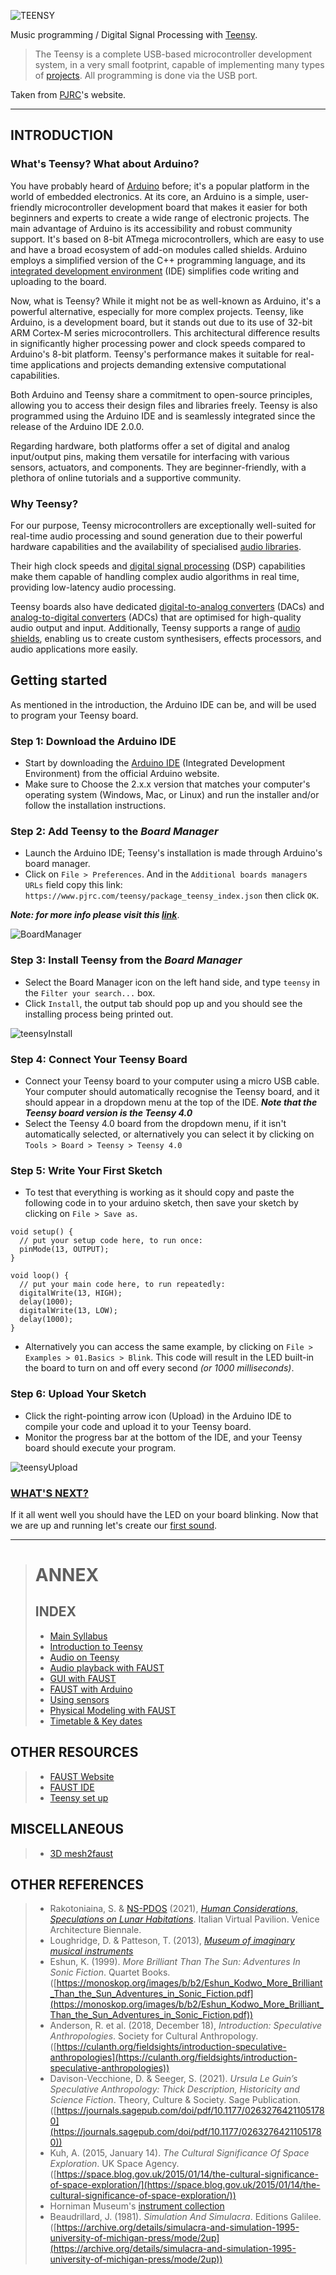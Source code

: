 ![TEENSY](assets/images/teensy.png)

Music programming / Digital Signal Processing with [Teensy](https://www.pjrc.com/teensy/).

> The Teensy is a complete USB-based microcontroller development system, in a very small footprint, capable of implementing many types of [projects](https://www.pjrc.com/teensy/projects.html). All programming is done via the USB port.

Taken from [PJRC](https://www.pjrc.com/)'s website.

---

## INTRODUCTION

### What's Teensy? What about Arduino?

You have probably heard of [Arduino](https://www.arduino.cc/) before; it's a popular platform in the world of embedded electronics. At its core, an Arduino is a simple, user-friendly microcontroller development board that makes it easier for both beginners and experts to create a wide range of electronic projects. The main advantage of Arduino is its accessibility and robust community support. It's based on 8-bit ATmega microcontrollers, which are easy to use and have a broad ecosystem of add-on modules called shields. Arduino employs a simplified version of the C++ programming language, and its [integrated development environment](https://www.arduino.cc/en/software) (IDE) simplifies code writing and uploading to the board.

Now, what is Teensy? While it might not be as well-known as Arduino, it's a powerful alternative, especially for more complex projects. Teensy, like Arduino, is a development board, but it stands out due to its use of 32-bit ARM Cortex-M series microcontrollers. This architectural difference results in significantly higher processing power and clock speeds compared to Arduino's 8-bit platform. Teensy's performance makes it suitable for real-time applications and projects demanding extensive computational capabilities.

Both Arduino and Teensy share a commitment to open-source principles, allowing you to access their design files and libraries freely. Teensy is also programmed using the Arduino IDE and is seamlessly integrated since the release of the Arduino IDE 2.0.0.

Regarding hardware, both platforms offer a set of digital and analog input/output pins, making them versatile for interfacing with various sensors, actuators, and components. They are beginner-friendly, with a plethora of online tutorials and a supportive community.

### Why Teensy?

For our purpose, Teensy microcontrollers are exceptionally well-suited for real-time audio processing and sound generation due to their powerful hardware capabilities and the availability of specialised [audio libraries](https://www.pjrc.com/teensy/td_libs_Audio.html). 

Their high clock speeds and [digital signal processing](https://en.wikipedia.org/wiki/Digital_signal_processing) (DSP) capabilities make them capable of handling complex audio algorithms in real time, providing low-latency audio processing. 

Teensy boards also have dedicated [digital-to-analog converters](https://en.wikipedia.org/wiki/Digital-to-analog_converter) (DACs) and [analog-to-digital converters](https://en.wikipedia.org/wiki/Analog-to-digital_converter) (ADCs) that are optimised for high-quality audio output and input. Additionally, Teensy supports a range of [audio shields](https://www.pjrc.com/store/teensy3_audio.html), enabling us to create custom synthesisers, effects processors, and audio applications more easily. 

## Getting started

As mentioned in the introduction, the Arduino IDE can be, and will be used to program your Teensy board. 

### Step 1: Download the Arduino IDE

- Start by downloading the [Arduino IDE](https://www.arduino.cc/en/software) (Integrated Development Environment) from the official Arduino website.
- Make sure to Choose the 2.x.x version that matches your computer's operating system (Windows, Mac, or Linux) and run the installer and/or follow the installation instructions.

### Step 2: Add Teensy to the _Board Manager_

- Launch the Arduino IDE; Teensy's installation is made through Arduino's board manager.
- Click on `File > Preferences`. And in the `Additional boards managers URLs` field copy this link:
`https://www.pjrc.com/teensy/package_teensy_index.json`
then click `OK`.

**_Note: for more info please visit this [link](https://www.pjrc.com/teensy/td_download.html)_**.

![BoardManager](assets/images/boardmanager.png)

### Step 3: Install Teensy from the _Board Manager_

- Select the Board Manager icon on the left hand side, and type `teensy` in the `Filter your search...` box.
- Click `Install`, the output tab should pop up and you should see the installing process being printed out.

![teensyInstall](assets/images/teensy_lib_install.png)


### Step 4: Connect Your Teensy Board
- Connect your Teensy board to your computer using a micro USB cable. Your computer should automatically recognise the Teensy board, and it should appear in a dropdown menu at the top of the IDE. **_Note that the Teensy board version is the Teensy 4.0_**
- Select the Teensy 4.0 board from the dropdown menu, if it isn't automatically selected, or alternatively you can select it by clicking on `Tools > Board > Teensy > Teensy 4.0`

### Step 5: Write Your First Sketch
- To test that everything is working as it should copy and paste the following code in to your arduino sketch, then save your sketch by clicking on `File > Save as`.


```
void setup() {
  // put your setup code here, to run once:
  pinMode(13, OUTPUT);
}

void loop() {
  // put your main code here, to run repeatedly:
  digitalWrite(13, HIGH);
  delay(1000);
  digitalWrite(13, LOW);
  delay(1000);
}
```
- Alternatively you can access the same example, by clicking on `File > Examples > 01.Basics > Blink`. This code will result in the LED built-in the board to turn on and off every second _(or 1000 milliseconds)_.

### Step 6: Upload Your Sketch
- Click the right-pointing arrow icon (Upload) in the Arduino IDE to compile your code and upload it to your Teensy board.
- Monitor the progress bar at the bottom of the IDE, and your Teensy board should execute your program.

![teensyUpload](assets/images/uplaodSketch.png)

### [WHAT'S NEXT?](FIRSTSOUND.md)
If it all went well you should have the LED on your board blinking. Now that we are up and running let's create our [first sound](FIRSTSOUND.md).

---

> # ANNEX 
> 
> ## INDEX
> 
> - [Main Syllabus](./)
> - [Introduction to Teensy](TEENSY.md)
> - [Audio on Teensy](FIRSTSOUND.md)
> - [Audio playback with FAUST](FAUSTPLAYBACK.md)
> - [GUI with FAUST](FAUSTGUI.md)
> - [FAUST with Arduino](FAUSTARDUINO.md) 
> - [Using sensors](SENSORS.md) 
> - [Physical Modeling with FAUST](PM.md) 
> - [Timetable & Key dates](README.md#timetable--2023)
>   
## OTHER RESOURCES
>   
> - [FAUST Website](https://faust.grame.fr/)
> - [FAUST IDE](faustide.grame.fr)
> - [Teensy set up](https://www.pjrc.com/teensy/tutorial.html)
>   
## MISCELLANEOUS
>   
> - [3D mesh2faust](https://github.com/grame-cncm/faust/blob/master-dev/tools/physicalModeling/mesh2faust/README.md)
> 
## OTHER REFERENCES
> 
> - Rakotoniaina, S. & [NS-PDOS](https://www.youtube.com/@newschoolpolicyanddesignfo5504/vide) (2021),  [*Human Considerations, Speculations on Lunar Habitations*](https://www.youtube.com/watch?v=_fNXnpDgsec&t=353s&ab_channel=NewSchoolPolicyandDesignforOuterSpace). Italian Virtual Pavilion. Venice Architecture Biennale.
> - Loughridge, D. & Patteson, T. (2013),  [*Museum of imaginary musical instruments*](http://imaginaryinstruments.org/)
> - Eshun, K. (1999). _More Brilliant Than The Sun: Adventures In Sonic Fiction_. Quartet Books. ([https://monoskop.org/images/b/b2/Eshun_Kodwo_More_Brilliant_Than_the_Sun_Adventures_in_Sonic_Fiction.pdf](https://monoskop.org/images/b/b2/Eshun_Kodwo_More_Brilliant_Than_the_Sun_Adventures_in_Sonic_Fiction.pdf))
> - Anderson, R. et al. (2018, December 18), *Introduction: Speculative Anthropologies*. Society for Cultural Anthropology. ([https://culanth.org/fieldsights/introduction-speculative-anthropologies](https://culanth.org/fieldsights/introduction-speculative-anthropologies))
> - Davison-Vecchione, D. & Seeger, S. (2021). _Ursula Le Guin’s Speculative Anthropology: Thick Description, Historicity and Science Fiction_. Theory, Culture & Society. Sage Publication. ([https://journals.sagepub.com/doi/pdf/10.1177/02632764211051780](https://journals.sagepub.com/doi/pdf/10.1177/02632764211051780))
> - Kuh, A. (2015, January 14). _The Cultural Significance Of Space Exploration_. UK Space Agency. ([https://space.blog.gov.uk/2015/01/14/the-cultural-significance-of-space-exploration/](https://space.blog.gov.uk/2015/01/14/the-cultural-significance-of-space-exploration/))
> - Horniman Museum's [instrument collection](https://www.horniman.ac.uk/explore-the-collections/musical-instrument-collection/)
> - Beaudrillard, J. (1981). _Simulation And Simulacra_. Editions Galilee. ([https://archive.org/details/simulacra-and-simulation-1995-university-of-michigan-press/mode/2up](https://archive.org/details/simulacra-and-simulation-1995-university-of-michigan-press/mode/2up))

